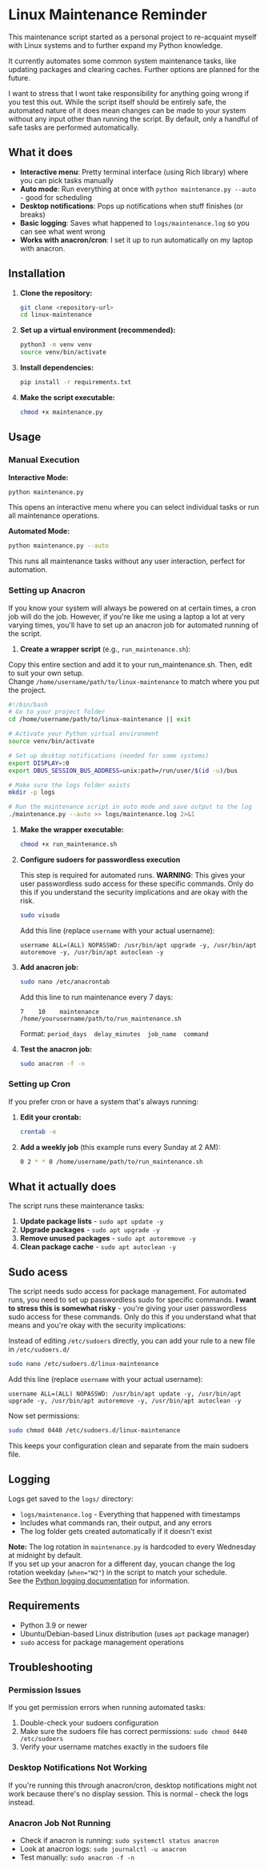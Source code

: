 # Linux Maintenance Reminder

This maintenance script started as a personal project to re-acquaint myself with Linux systems and to further expand my Python knowledge.

It currently automates some common system maintenance tasks, like updating packages and clearing caches. Further options are planned for the future.

I want to stress that I wont take responsibility for anything going wrong if you test this out. While the script itself should be entirely safe, the automated nature of it does mean changes can be made to your system without any input other than running the script. By default, only a handful of safe tasks are performed automatically.

## What it does

- **Interactive menu**: Pretty terminal interface (using Rich library) where you can pick tasks manually
- **Auto mode**: Run everything at once with `python maintenance.py --auto` - good for scheduling
- **Desktop notifications**: Pops up notifications when stuff finishes (or breaks)
- **Basic logging**: Saves what happened to `logs/maintenance.log` so you can see what went wrong
- **Works with anacron/cron**: I set it up to run automatically on my laptop with anacron.

## Installation

1. **Clone the repository:**

   ```bash
   git clone <repository-url>
   cd linux-maintenance
   ```

2. **Set up a virtual environment (recommended):**

   ```bash
   python3 -m venv venv
   source venv/bin/activate
   ```

3. **Install dependencies:**

   ```bash
   pip install -r requirements.txt
   ```

4. **Make the script executable:**

   ```bash
   chmod +x maintenance.py
   ```

## Usage

### Manual Execution

**Interactive Mode:**

```bash
python maintenance.py
```

This opens an interactive menu where you can select individual tasks or run all maintenance operations.

**Automated Mode:**

```bash
python maintenance.py --auto
```

This runs all maintenance tasks without any user interaction, perfect for automation.

### Setting up Anacron

If you know your system will always be powered on at certain times, a cron job will do the job. However, if you're like me using a laptop a lot at very varying times, you'll have to set up an anacron job for automated running of the script.

1. **Create a wrapper script** (e.g., `run_maintenance.sh`):

Copy this entire section and add it to your run_maintenance.sh. Then, edit to suit your own setup.  
Change `/home/username/path/to/linux-maintenance` to match where you put the project.

   ```bash
   #!/bin/bash
   # Go to your project folder
   cd /home/username/path/to/linux-maintenance || exit

   # Activate your Python virtual environment
   source venv/bin/activate

   # Set up desktop notifications (needed for some systems)
   export DISPLAY=:0
   export DBUS_SESSION_BUS_ADDRESS=unix:path=/run/user/$(id -u)/bus

   # Make sure the logs folder exists
   mkdir -p logs

   # Run the maintenance script in auto mode and save output to the log
   ./maintenance.py --auto >> logs/maintenance.log 2>&1
   ```

1. **Make the wrapper executable:**

   ```bash
   chmod +x run_maintenance.sh
   ```

2. **Configure sudoers for passwordless execution**

   This step is required for automated runs. **WARNING**: This gives your user passwordless sudo access for these specific commands. Only do this if you understand the security implications and are okay with the risk.

   ```bash
   sudo visudo
   ```

   Add this line (replace `username` with your actual username):

   ```text
   username ALL=(ALL) NOPASSWD: /usr/bin/apt upgrade -y, /usr/bin/apt autoremove -y, /usr/bin/apt autoclean -y
   ```

3. **Add anacron job:**

   ```bash
   sudo nano /etc/anacrontab
   ```

   Add this line to run maintenance every 7 days:

   ```text
   7    10    maintenance    /home/yourusername/path/to/run_maintenance.sh
   ```

   Format: `period_days  delay_minutes  job_name  command`

4. **Test the anacron job:**

   ```bash
   sudo anacron -f -n
   ```

### Setting up Cron

If you prefer cron or have a system that's always running:

1. **Edit your crontab:**

   ```bash
   crontab -e
   ```

2. **Add a weekly job** (this example runs every Sunday at 2 AM):

   ```bash
   0 2 * * 0 /home/username/path/to/run_maintenance.sh
   ```

## What it actually does

The script runs these maintenance tasks:

1. **Update package lists** - `sudo apt update -y`
2. **Upgrade packages** - `sudo apt upgrade -y`  
3. **Remove unused packages** - `sudo apt autoremove -y`
4. **Clean package cache** - `sudo apt autoclean -y`

## Sudo acess

The script needs sudo access for package management. For automated runs, you need to set up passwordless sudo for specific commands. **I want to stress this is somewhat risky** - you're giving your user passwordless sudo access for these commands. Only do this if you understand what that means and you're okay with the security implications:

Instead of editing `/etc/sudoers` directly, you can add your rule to a new file in `/etc/sudoers.d/`

```bash
sudo nano /etc/sudoers.d/linux-maintenance
```

Add this line (replace `username` with your actual username):

```text
username ALL=(ALL) NOPASSWD: /usr/bin/apt update -y, /usr/bin/apt upgrade -y, /usr/bin/apt autoremove -y, /usr/bin/apt autoclean -y
```

Now set permissions:

```bash
sudo chmod 0440 /etc/sudoers.d/linux-maintenance
```

This keeps your configuration clean and separate from the main sudoers file.

## Logging

Logs get saved to the `logs/` directory:

- `logs/maintenance.log` - Everything that happened with timestamps
- Includes what commands ran, their output, and any errors
- The log folder gets created automatically if it doesn't exist

**Note:** The log rotation in `maintenance.py` is hardcoded to every Wednesday at midnight by default.  
If you set up your anacron  for a different day, youcan change the log rotation weekday (`when="W2"`) in the script to match your schedule.  
See the [Python logging documentation](https://docs.python.org/3/library/logging.handlers.html#timedrotatingfilehandler) for information.

## Requirements

- Python 3.9 or newer
- Ubuntu/Debian-based Linux distribution (uses `apt` package manager)
- `sudo` access for package management operations

## Troubleshooting

### Permission Issues

If you get permission errors when running automated tasks:

1. Double-check your sudoers configuration
2. Make sure the sudoers file has correct permissions: `sudo chmod 0440 /etc/sudoers`
3. Verify your username matches exactly in the sudoers file

### Desktop Notifications Not Working

If you're running this through anacron/cron, desktop notifications might not work because there's no display session. This is normal - check the logs instead.

### Anacron Job Not Running

- Check if anacron is running: `sudo systemctl status anacron`
- Look at anacron logs: `sudo journalctl -u anacron`
- Test manually: `sudo anacron -f -n`
